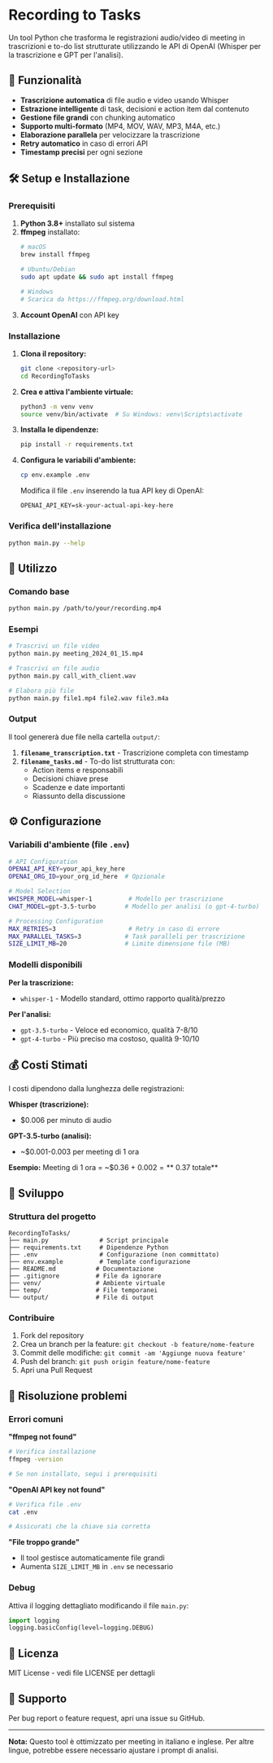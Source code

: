# Recording to Tasks

Un tool Python che trasforma le registrazioni audio/video di meeting in trascrizioni e to-do list strutturate utilizzando le API di OpenAI (Whisper per la trascrizione e GPT per l'analisi).

## 🚀 Funzionalità

- **Trascrizione automatica** di file audio e video usando Whisper
- **Estrazione intelligente** di task, decisioni e action item dal contenuto
- **Gestione file grandi** con chunking automatico
- **Supporto multi-formato** (MP4, MOV, WAV, MP3, M4A, etc.)
- **Elaborazione parallela** per velocizzare la trascrizione
- **Retry automatico** in caso di errori API
- **Timestamp precisi** per ogni sezione

## 🛠️ Setup e Installazione

### Prerequisiti

1. **Python 3.8+** installato sul sistema
2. **ffmpeg** installato:
   ```bash
   # macOS
   brew install ffmpeg
   
   # Ubuntu/Debian
   sudo apt update && sudo apt install ffmpeg
   
   # Windows
   # Scarica da https://ffmpeg.org/download.html
   ```
3. **Account OpenAI** con API key

### Installazione

1. **Clona il repository:**
   ```bash
   git clone <repository-url>
   cd RecordingToTasks
   ```

2. **Crea e attiva l'ambiente virtuale:**
   ```bash
   python3 -m venv venv
   source venv/bin/activate  # Su Windows: venv\Scripts\activate
   ```

3. **Installa le dipendenze:**
   ```bash
   pip install -r requirements.txt
   ```

4. **Configura le variabili d'ambiente:**
   ```bash
   cp env.example .env
   ```
   
   Modifica il file `.env` inserendo la tua API key di OpenAI:
   ```
   OPENAI_API_KEY=sk-your-actual-api-key-here
   ```

### Verifica dell'installazione

```bash
python main.py --help
```

## 📖 Utilizzo

### Comando base

```bash
python main.py /path/to/your/recording.mp4
```

### Esempi

```bash
# Trascrivi un file video
python main.py meeting_2024_01_15.mp4

# Trascrivi un file audio
python main.py call_with_client.wav

# Elabora più file
python main.py file1.mp4 file2.wav file3.m4a
```

### Output

Il tool genererà due file nella cartella `output/`:

1. **`filename_transcription.txt`** - Trascrizione completa con timestamp
2. **`filename_tasks.md`** - To-do list strutturata con:
   - Action items e responsabili
   - Decisioni chiave prese
   - Scadenze e date importanti
   - Riassunto della discussione

## ⚙️ Configurazione

### Variabili d'ambiente (file `.env`)

```bash
# API Configuration
OPENAI_API_KEY=your_api_key_here
OPENAI_ORG_ID=your_org_id_here  # Opzionale

# Model Selection
WHISPER_MODEL=whisper-1          # Modello per trascrizione
CHAT_MODEL=gpt-3.5-turbo        # Modello per analisi (o gpt-4-turbo)

# Processing Configuration
MAX_RETRIES=3                    # Retry in caso di errore
MAX_PARALLEL_TASKS=3            # Task paralleli per trascrizione
SIZE_LIMIT_MB=20                # Limite dimensione file (MB)
```

### Modelli disponibili

**Per la trascrizione:**
- `whisper-1` - Modello standard, ottimo rapporto qualità/prezzo

**Per l'analisi:**
- `gpt-3.5-turbo` - Veloce ed economico, qualità 7-8/10
- `gpt-4-turbo` - Più preciso ma costoso, qualità 9-10/10

## 💰 Costi Stimati

I costi dipendono dalla lunghezza delle registrazioni:

**Whisper (trascrizione):**
- $0.006 per minuto di audio

**GPT-3.5-turbo (analisi):**
- ~$0.001-0.003 per meeting di 1 ora

**Esempio:** Meeting di 1 ora = ~$0.36 + $0.002 = **~$0.37 totale**

## 🔧 Sviluppo

### Struttura del progetto

```
RecordingToTasks/
├── main.py              # Script principale
├── requirements.txt     # Dipendenze Python
├── .env                 # Configurazione (non committato)
├── env.example          # Template configurazione
├── README.md           # Documentazione
├── .gitignore          # File da ignorare
├── venv/               # Ambiente virtuale
├── temp/               # File temporanei
└── output/             # File di output
```

### Contribuire

1. Fork del repository
2. Crea un branch per la feature: `git checkout -b feature/nome-feature`
3. Commit delle modifiche: `git commit -am 'Aggiunge nuova feature'`
4. Push del branch: `git push origin feature/nome-feature`
5. Apri una Pull Request

## 🐛 Risoluzione problemi

### Errori comuni

**"ffmpeg not found"**
```bash
# Verifica installazione
ffmpeg -version

# Se non installato, segui i prerequisiti
```

**"OpenAI API key not found"**
```bash
# Verifica file .env
cat .env

# Assicurati che la chiave sia corretta
```

**"File troppo grande"**
- Il tool gestisce automaticamente file grandi
- Aumenta `SIZE_LIMIT_MB` in `.env` se necessario

### Debug

Attiva il logging dettagliato modificando il file `main.py`:
```python
import logging
logging.basicConfig(level=logging.DEBUG)
```

## 📄 Licenza

MIT License - vedi file LICENSE per dettagli

## 🤝 Supporto

Per bug report o feature request, apri una issue su GitHub.

---

**Nota:** Questo tool è ottimizzato per meeting in italiano e inglese. Per altre lingue, potrebbe essere necessario ajustare i prompt di analisi. 